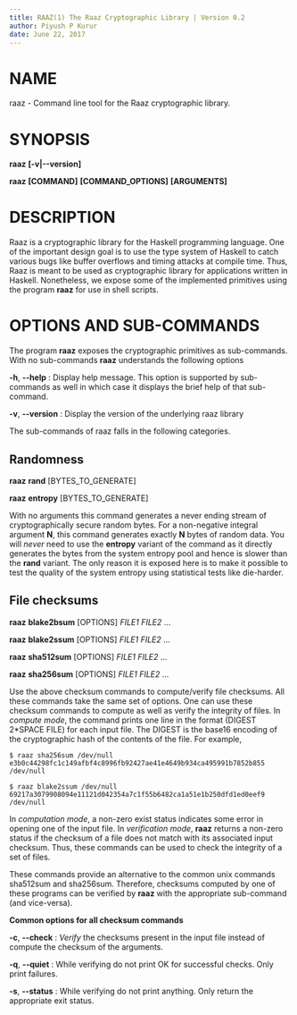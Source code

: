 ```yaml
---
title: RAAZ(1) The Raaz Cryptographic Library | Version 0.2
author: Piyush P Kurur
date: June 22, 2017
---
```


# NAME

raaz - Command line tool for the Raaz cryptographic library.

# SYNOPSIS

**raaz** **[-v|--version]**

**raaz** **[COMMAND]** **[COMMAND_OPTIONS]** **[ARGUMENTS]**


# DESCRIPTION

Raaz is a cryptographic library for the Haskell programming
language. One of the important design goal is to use the type system
of Haskell to catch various bugs like buffer overflows and timing
attacks at compile time. Thus, Raaz is meant to be used as
cryptographic library for applications written in Haskell.
Nonetheless, we expose some of the implemented primitives using the
program **raaz** for use in shell scripts.

# OPTIONS AND SUB-COMMANDS


The program **raaz** exposes the cryptographic primitives as
sub-commands. With no sub-commands **raaz** understands the following
options

**-h**, **--help**
:    Display help message. This option is supported by sub-commands as well
     in which case it displays the brief help of that sub-command.

**-v**, **--version**
:    Display the version of the underlying raaz library

The sub-commands of raaz falls in the following categories.

## Randomness

**raaz** **rand**    [BYTES_TO_GENERATE]

**raaz** **entropy** [BYTES_TO_GENERATE]

With no arguments this command generates a never ending stream of
cryptographically secure random bytes. For a non-negative integral
argument **N**, this command generates exactly **N** bytes of random
data. You will _never_ need to use the **entropy** variant of the
command as it directly generates the bytes from the system entropy
pool and hence is slower than the **rand** variant. The only reason it
is exposed here is to make it possible to test the quality of the
system entropy using statistical tests like die-harder.

## File checksums

**raaz** **blake2bsum** [OPTIONS] *FILE1* *FILE2* ...

**raaz** **blake2ssum** [OPTIONS] *FILE1* *FILE2* ...

**raaz** **sha512sum** [OPTIONS] *FILE1* *FILE2* ...

**raaz** **sha256sum** [OPTIONS] *FILE1* *FILE2* ...

Use the above checksum commands to compute/verify file checksums.  All
these commands take the same set of options. One can use these
checksum commands to compute as well as verify the integrity of
files. In *compute mode*, the command prints one line in the format
(DIGEST 2*SPACE FILE) for each input file. The DIGEST is the base16
encoding of the cryptographic hash of the contents of the file. For
example,

```
$ raaz sha256sum /dev/null
e3b0c44298fc1c149afbf4c8996fb92427ae41e4649b934ca495991b7852b855  /dev/null

$ raaz blake2ssum /dev/null
69217a3079908094e11121d042354a7c1f55b6482ca1a51e1b250dfd1ed0eef9  /dev/null
```

In *computation mode*, a non-zero exist status indicates some error in
opening one of the input file.  In *verification mode*, **raaz**
returns a non-zero status if the checksum of a file does not match
with its associated input checksum. Thus, these commands can be used
to check the integrity of a set of files.


These commands provide an alternative to the common unix commands
sha512sum and sha256sum. Therefore, checksums computed by one of these
programs can be verified by **raaz** with the appropriate sub-command
(and vice-versa).


**Common options for all checksum commands**

**-c**, **--check**
:    *Verify* the checksums present in the input file instead of compute
     the checksum of the arguments.

**-q**, **--quiet**
:    While verifying do not print OK for successful checks. Only print failures.

**-s**, **--status**
:    While verifying do not print anything. Only return the appropriate exit status.
